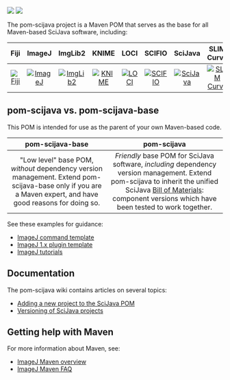 [![](https://img.shields.io/maven-central/v/org.scijava/pom-scijava.svg)](http://search.maven.org/#search%7Cgav%7C1%7Cg%3A%22org.scijava%22%20AND%20a%3A%22pom-scijava%22)
[![](https://travis-ci.org/scijava/pom-scijava.svg?branch=master)](https://travis-ci.org/scijava/pom-scijava)

The pom-scijava project is a Maven POM that serves as the base for all
Maven-based SciJava software, including:

| Fiji | ImageJ | ImgLib2 | KNIME | LOCI | SCIFIO | SciJava | SLIM Curve |
|:----:|:------:|:-------:|:-----:|:----:|:------:|:-------:|:----------:|
| [![Fiji](http://www.scijava.org/icons/fiji-icon-64.png)](https://github.com/fiji) | [![ImageJ](http://www.scijava.org/icons/imagej2-icon-64.png)](https://github.com/imagej) | [![ImgLib2](http://www.scijava.org/icons/imglib2-icon-64.png)](https://github.com/imglib) | [![KNIME](http://www.scijava.org/icons/knime-icon-64.png)](http://www.knime.org) | [![LOCI](http://www.scijava.org/icons/loci-icon-64.png)](https://github.com/uw-loci) | [![SCIFIO](http://www.scijava.org/icons/scifio-icon-64.png)](https://github.com/scifio) | [![SciJava](http://www.scijava.org/icons/scijava-icon-64.png)](https://github.com/scijava) | [![SLIM Curve](http://www.scijava.org/icons/slim-curve-icon-64.png)](https://github.com/slim-curve) |

## pom-scijava vs. pom-scijava-base

This POM is intended for use as the parent of your own Maven-based code.

| pom-scijava-base | pom-scijava |
|:----------------:|:-----------:|
| "Low level" base POM, _without_ dependency version management. Extend pom-scijava-base only if you are a Maven expert, and have good reasons for doing so. | _Friendly_ base POM for SciJava software, _including_ dependency version management. Extend pom-scijava to inherit the unified SciJava [Bill of Materials](http://imagej.net/BOM): component versions which have been tested to work together. |

See these examples for guidance:

* [ImageJ command template](https://github.com/imagej/example-imagej-command)
* [ImageJ 1.x plugin template](https://github.com/imagej/example-legacy-plugin)
* [ImageJ tutorials](https://github.com/imagej/tutorials)

## Documentation

The pom-scijava wiki contains articles on several topics:

* [Adding a new project to the SciJava POM](https://github.com/scijava/pom-scijava/wiki/Adding-a-new-project-to-the-SciJava-POM)
* [Versioning of SciJava projects](https://github.com/scijava/pom-scijava/wiki/Versioning-of-SciJava-projects)

## Getting help with Maven

For more information about Maven, see:

* [ImageJ Maven overview](http://imagej.net/Maven)
* [ImageJ Maven FAQ](http://imagej.net/Maven_-_Frequently_Asked_Questions)
